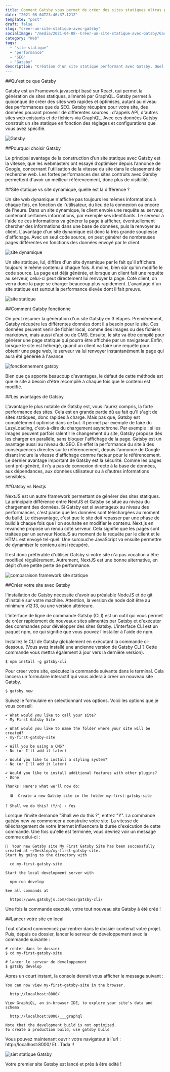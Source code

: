 ```yaml
---
title: Comment Gatsby vous permet de créer des sites statiques ultras performants
date: "2021-08-04T23:46:37.121Z"
template: "post"
draft: false
slug: "creer-un-site-statique-avec-gatsby"
socialImage: "/media/2021-04-08--Créer-un-site-statique-avec-Gatsby/Garsby.jpg"
category: "Web"
tags:
  - "site statique"
  - "performance"
  - "SEO"
  - "Gatsby"
description: "Création d'un site statique performant avec Gatsby. Quel sont les avantages et comment ça marche ?"
---
```


##Qu'est ce que Gatsby

Gatsby est un Framework javascript basé sur React, qui permet la génération de sites statiques, alimenté par GraphQL. Gatsby permet à quiconque de créer des sites web rapides et optimisés, autant au niveau des performances que du SEO. Gatsby récupère pour votre site, des données pouvant provenir de differentes sources : d'appels API, d'autres sites web existants et de fichiers via GraphQL. Avec ces données Gatsby construit un site statique en fonction des réglages et configurations que vous avez spécifié.

![Gatsby](/media/2021-04-08--Créer-un-site-statique-avec-Gatsby/Garsby.jpg)

##Pourquoi choisir Gatsby

Le principal avantage de la construction d’un site statique avec Gatsby est la vitesse, que les webmasters ont essayé d’optimiser depuis l’annonce de Google, concernant l'utilisation de la vitesse du site dans le classement de recherche web. Les fortes performances des sites contruits avec Garsby permettent d'avoir un meilleur référencement, donc plus de visibilité.

##Site statique vs site dynamique, quelle est la différence ?

Un site web dynamique n'affiche pas toujours les mêmes informations à chaque fois, en fonction de l'utilisateur, du lieu de la connexion ou encore de l'heure. Dans un site dynamique, le client envoie une requête au serveur, contenant certaines informations, par exemple ses identifiants. Le serveur à l'aide de ces informations va générer la page à afficher, éventuellement chercher des informations dans une base de données, puis la renvoyer au client. L'avantage d'un site dynamique est donc la très grande souplesse d'affichage. Avec un seul code source, on peut générer de nombreuses pages différentes en fonctions des données envoyé par le client.

![site dynamique](/media/2021-04-08--Créer-un-site-statique-avec-Gatsby/site_dynamique.jpg)

Un site statique, lui, diffère d'un site dynamique par le fait qu'il affichera toujours le même contenu à chaque fois. À moins, bien sûr qu'on modifie le code source. La page est déjà générée, et lorsque un client fait une requête au serveur, celui-ci peut directement lui renvoyer la page. Coté client, on verra donc la page se charger beaucoup plus rapidement. L'avantage d'un site statique est surtout la performance élevée dont il fait preuve.

![site statique](/media/2021-04-08--Créer-un-site-statique-avec-Gatsby/site-statique.jpg)

##Comment Gatsby fonctionne

On peut résumer la génération d'un site Gatsby en 3 étapes.
Premièrement, Gatsby récupère les différentes données dont il a besoin pour le site. Ces données peuvent venir de fichier local, comme des images ou des fichiers markdown, mais aussi d'api ou de CMS.
Ensuite, le site va être compilé pour générer une page statique qui pourra être affichée par un navigateur.
Enfin, lorsque le site est hébergé, quand un client va faire une requête pour obtenir une page web, le serveur va lui renvoyer instantanément la page qui aura été générée à l'avance

![fonctionnement gatsby](/media/2021-04-08--Créer-un-site-statique-avec-Gatsby/how-Gatsby-work.png)

Bien que ça apporte beaucoup d'avantages, le défaut de cette méthode est que le site à besoin d'être recompilé à chaque fois que le contenu est modifié.

##Les avantages de Gatsby

L'avantage le plus notable de Gatsby est, vous l'aurez compris, la forte performance des sites. Cela est en grande partie dû au fait qu'il s'agit de sites statiques, donc rapides à charge. Mais pas que, Gatsby est complètement optimisé dans ce but. Il permet par exemple de faire du LazyLoading, c'est-à-dire du chargement asynchrone. Par exemple : si les images peuvent parfois ralentir le changement du site, Gatsby propose dès les charger en parallèle, sans bloquer l'affichage de la page.
Gatsby est un avantage aussi au niveau du SEO. En effet la performance du site à des conséquences directes sur le référencement, depuis l'annonce de Google disant inclure la vitesse d'affichage comme facteur pour le référencement.
Le dernier avantage important de Gatsby est la sécurité. Comme les pages sont pré-généré, il n’y a pas de connexion directe à la base de données, aux dépendances, aux données utilisateur ou à d’autres informations sensibles.

##Gatsby vs Nextjs

NextJS est un autre framework permettant de générer des sites statiques.
La principale différence entre NextJS et Gatsby se situe au niveau du chargement des données.
Si Gatsby est si avantageux au niveau des performances, c'est parce que les données sont téléchargées au moment du build. Le désavantage, c'est que le site doit repasser par une phase de build à chaque fois que l'on souhaite en modifier le contenu.
Next.js en revanche propose un rendu côté serveur. Cela signifie que les pages sont traitées par un serveur NodeJS au moment de la requête par le client et le HTML est envoyé tel-quel. Une surcouche JavaScript va ensuite permettre de dynamiser le contenu ainsi récupéré.

Il est donc préférable d'utiliser Gatsby si votre site n'a pas vocation à être modifieé régulièrement. Autrement, NextJS est une bonne alternative, en dépit d'une petite perte de performance.

![comparaison framework site statique](/media/2021-04-08--Créer-un-site-statique-avec-Gatsby/comparatifs.png)

##Créer votre site avec Gatsby

l'installation de Gatsby nécessite d'avoir au préalable NodeJS et de git d'installé sur votre machine.
Attention, la version de node doit être au minimum v12.13, ou une version ultérieure.

L'interface de ligne de commande Gatsby (CLI) est un outil qui vous permet de créer rapidement de nouveaux sites alimentés par Gatsby et d'exécuter des commandes pour développer des sites Gatsby.
L'interface CLI est un paquet npm, ce qui signifie que vous pouvez l'installer à l'aide de npm.

Installez le CLI de Gatsby globalement en exécutant la commande ci-dessous. (Vous avez installé une ancienne version de Gatsby CLI ? Cette commande vous mettra également à jour vers la dernière version).
```console
$ npm install -g gatsby-cli
```

Pour créer votre site, exécutez la commande suivante dans le terminal. Cela lancera un formulaire interactif qui vous aidera à créer un nouveau site Gatsby.
```console
$ gatsby new
```

Suivez le formulaire en selectionnant vos options.
Voici les options que je vous conseil:
```console
✔ What would you like to call your site?
· My First Gatsby Site

✔ What would you like to name the folder where your site will be created?
· my-first-gatsby-site

✔ Will you be using a CMS?
· No (or I'll add it later)

✔ Would you like to install a styling system?
· No (or I'll add it later)

✔ Would you like to install additional features with other plugins?
· Done

Thanks! Here's what we'll now do:

  🛠  Create a new Gatsby site in the folder my-first-gatsby-site

? Shall we do this? (Y/n) › Yes
```

Lorsque l'invite demande "Shall we do this ?", entrez "Y". La commande gatsby new va commencer à construire votre site. La vitesse de téléchargement de votre Internet influencera la durée d'exécution de cette commande. Une fois qu'elle est terminée, vous devriez voir un message comme celui-ci :
```console
🎉  Your new Gatsby site My First Gatsby Site has been successfully
created at ~/Desktop/my-first-gatsby-site.
Start by going to the directory with

  cd my-first-gatsby-site

Start the local development server with

  npm run develop

See all commands at

  https://www.gatsbyjs.com/docs/gatsby-cli/
```

Une fois la commande executé, votre tout nouveau site Gatsby à été créé !

##Lancer votre site en local

Tout d'abord commencez par rentrer dans le dossier contenat votre projet.
Puis, depuis ce dossier, lancer le serveur de developpement avec la commande suivante :
```console
# renter dans le dossier
$ cd my-first-gatsby-site

# lancer le serveur de developpement
$ gatsby develop
```

Apres un court instant, la console devrait vous afficher le message suivant :
```console
You can now view my-first-gatsby-site in the browser.
⠀
  http://localhost:8000/
⠀
View GraphiQL, an in-browser IDE, to explore your site's data and schema
⠀
  http://localhost:8000/___graphql
⠀
Note that the development build is not optimized.
To create a production build, use gatsby build
```

Vous pouvez maintenant ouvrir votre navigateur à l'url : http://localhost:8000/
Et.. Tada !!

![siet statique Gatsby](/media/2021-04-08--Créer-un-site-statique-avec-Gatsby/Gatsby_site_result.png)

Votre premier site Gatsby est lancé et près à être édité !